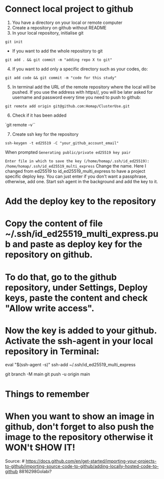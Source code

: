# Connect local project to github

1. You have a directory on your local or remote computer
2. Create a repository on github without README
3. In your local repository, initialise git

`git init`

- If you want to add the whole repository to git

`git add . && git commit -m "adding repo X to git"`

4. If you want to add only a specific directory such as your codes, do:

`git add code && git commit -m "code for this study"`

5. In terminal add the URL of the remote repository where the local will be pushed. If you use the address with https//, you will be later asked for username and password every time you need to push to github:

`git remote add origin git@github.com:Homap/ClusterUse.git`

6. Check if it has been added

`git remote -v``

7. Create ssh key for the repository

`ssh-keygen -t ed25519 -C "your_github_account_email"`

When prompted 
`Generating public/private ed25519 key pair`

`Enter file in which to save the key (/home/homap/.ssh/id_ed25519): /home/homap/.ssh/id_ed25519_multi_express`
Change the name. Here I changed from ed25519 to id_ed25519_multi_express to have a project specific deploy key. You can just enter if you don't want a passphrase, otherwise, add one.
Start ssh agent in the background and add the key to it.

# Add the deploy key to the repository
# Copy the content of file ~/.ssh/id_ed25519_multi_express.pub and paste as deploy key for the repository on github.
# To do that, go to the github repository, under Settings, Deploy keys, paste the content and check "Allow write access".
# Now the key is added to your github. Activate the ssh-agent in your local repository in Terminal:

eval "$(ssh-agent -s)"
ssh-add ~/.ssh/id_ed25519_multi_express

git branch -M main
git push -u origin main

# Things to remember
# When you want to show an image in github, don't forget to also push the image to the repository otherwise it WON't SHOW IT!
Source: # https://docs.github.com/en/get-started/importing-your-projects-to-github/importing-source-code-to-github/adding-locally-hosted-code-to-github
8816298Golabi?